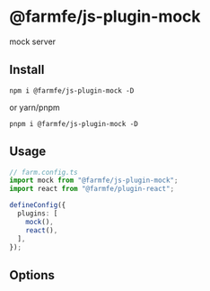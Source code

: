 # @farmfe/js-plugin-mock

mock server

## Install

```shell
npm i @farmfe/js-plugin-mock -D
```

or yarn/pnpm

```shell
pnpm i @farmfe/js-plugin-mock -D
```

## Usage

```ts
// farm.config.ts
import mock from "@farmfe/js-plugin-mock";
import react from "@farmfe/plugin-react";

defineConfig({
  plugins: [
    mock(),
    react(),
  ],
});
```

## Options
